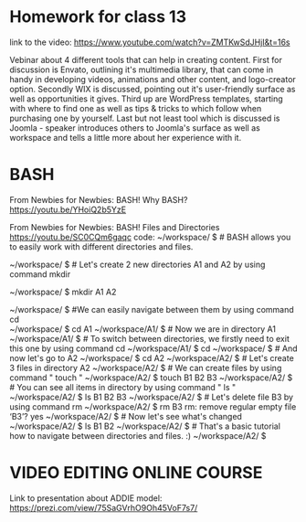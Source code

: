 # Homework for class 13

link to the video: https://www.youtube.com/watch?v=ZMTKwSdJHjI&t=16s

Vebinar about 4 different tools that can help in creating content. First for discussion is Envato, outlining it's multimedia library, that can come in handy in developing videos, animations and other content, and logo-creator option. 
Secondly WIX is discussed, pointing out it's user-friendly surface as well as opportunities it gives.
Third up are WordPress templates, starting with where to find one as well as tips & tricks to which follow when purchasing one by yourself.
Last but not least tool which is discussed is Joomla - speaker introduces others to Joomla's surface as well as workspace and tells a little more about her experience with it.

# BASH
From Newbies for Newbies: BASH! Why BASH? https://youtu.be/YHoiQ2b5YzE

From Newbies for Newbies: BASH! Files and Directories https://youtu.be/SC0CQm6gaqc
code:
~/workspace/ $ # BASH allows you to easily work with different directories and files.

~/workspace/ $ # Let's create 2 new directories A1 and A2 by using command mkdir

~/workspace/ $ mkdir A1 A2

~/workspace/ $ #We can easily navigate between them by using command cd                                                                    
~/workspace/ $ cd A1
~/workspace/A1/ $ # Now we are in directory A1
~/workspace/A1/ $ # To switch between directories, we firstly need to exit this one by using command cd
~/workspace/A1/ $ cd
~/workspace/ $ # And now let's go to A2 
~/workspace/ $ cd A2
~/workspace/A2/ $ # Let's create 3 files in directory A2
~/workspace/A2/ $ # We can create files by using command " touch " 
~/workspace/A2/ $ touch B1 B2 B3
~/workspace/A2/ $ # You can see all items in directory by using command " ls " 
~/workspace/A2/ $ ls
B1  B2  B3
~/workspace/A2/ $ # Let's delete file B3 by using command rm
~/workspace/A2/ $ rm B3
rm: remove regular empty file ‘B3’? yes
~/workspace/A2/ $ # Now let's see what's changed
~/workspace/A2/ $ ls
B1  B2
~/workspace/A2/ $ # That's a basic tutorial how to navigate between directories and files. :)
~/workspace/A2/ $ 
# VIDEO EDITING ONLINE COURSE
Link to presentation about ADDIE model: https://prezi.com/view/75SaGVrhO9Oh45VoF7s7/

